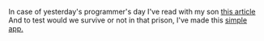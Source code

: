 In case of yesterday's programmer's day I've read with my son <a href="https://habr.com/ru/articles/250585/" target="blank">this article</a> And to test would we survive or not in that prison, I've made this <a href="https://ase444ka.github.io/survivor-on-the-chessboard/" target="blank">simple app.</a>